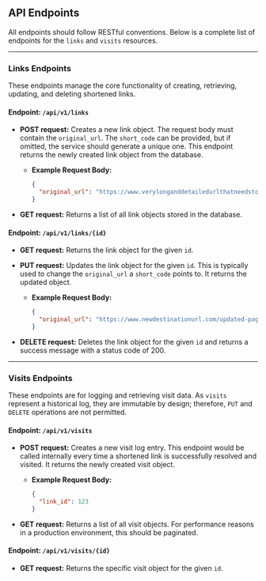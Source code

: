 ## API Endpoints

All endpoints should follow RESTful conventions. Below is a complete list of endpoints for the `links` and `visits` resources.

-----

### Links Endpoints

These endpoints manage the core functionality of creating, retrieving, updating, and deleting shortened links.

#### **Endpoint:** `/api/v1/links`

  * **POST request:**
    Creates a new link object. The request body must contain the `original_url`. The `short_code` can be provided, but if omitted, the service should generate a unique one. This endpoint returns the newly created link object from the database.

      * **Example Request Body:**
        ```json
        {
          "original_url": "https://www.verylonganddetailedurlthatneedstobeshortened.com/articles/2025/some-interesting-topic"
        }
        ```

  * **GET request:**
    Returns a list of all link objects stored in the database.


#### **Endpoint:** `/api/v1/links/{id}`

  * **GET request:**
    Returns the link object for the given `id`.

  * **PUT request:**
    Updates the link object for the given `id`. This is typically used to change the `original_url` a `short_code` points to. It returns the updated object.

      * **Example Request Body:**
        ```json
        {
          "original_url": "https://www.newdestinationurl.com/updated-page"
        }
        ```

  * **DELETE request:**
    Deletes the link object for the given `id` and returns a success message with a status code of 200.

-----

### Visits Endpoints

These endpoints are for logging and retrieving visit data. As `visits` represent a historical log, they are immutable by design; therefore, `PUT` and `DELETE` operations are not permitted.

#### **Endpoint:** `/api/v1/visits`

  * **POST request:**
    Creates a new visit log entry. This endpoint would be called internally every time a shortened link is successfully resolved and visited. It returns the newly created visit object.

      * **Example Request Body:**
        ```json
        {
          "link_id": 123
        }
        ```

  * **GET request:**
    Returns a list of all visit objects. For performance reasons in a production environment, this should be paginated.


#### **Endpoint:** `/api/v1/visits/{id}`

  * **GET request:**
    Returns the specific visit object for the given `id`.